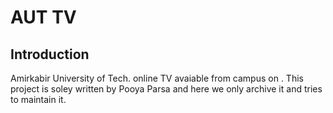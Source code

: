 # AUT TV
## Introduction
Amirkabir University of Tech. online TV avaiable from campus on [](https://tv.aut.ac.ir).
This project is soley written by Pooya Parsa and here we only archive it and tries to maintain it.

